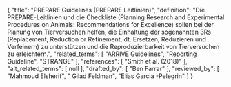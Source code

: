 {
    "title": "PREPARE Guidelines (PREPARE Leitlinien)",
    "definition": "Die PREPARE-Leitlinien und die Checkliste (Planning Research and Experimental Procedures on Animals: Recommendations for Excellence) sollen bei der Planung von Tierversuchen helfen, die Einhaltung der sogenannten 3Rs (Replacement, Reduction or Refinement, dt. Ersetzen, Reduzieren und Verfeinern) zu unterstützen und die Reproduzierbarkeit von Tierversuchen zu erleichtern.",
    "related_terms": [
        "ARRIVE Guidelines",
        "Reporting Guideline",
        "STRANGE"
    ],
    "references": [
        "Smith et al. (2018)"
    ],
    "alt_related_terms": [
        null
    ],
    "drafted_by": [
        "Ben Farrar"
    ],
    "reviewed_by": [
        "Mahmoud Elsherif",
        " Gilad Feldman",
        "Elias Garcia -Pelegrin"
    ]
}